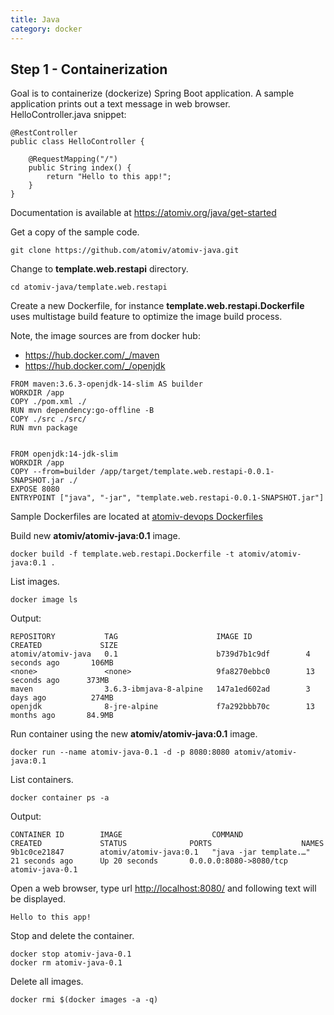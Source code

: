 ```yaml
---
title: Java
category: docker
---
```


## Step 1 - Containerization

Goal is to containerize (dockerize) Spring Boot application. A sample application prints out a text message in web browser.  
HelloController.java snippet:
```
@RestController
public class HelloController {

	@RequestMapping("/")
	public String index() {
		return "Hello to this app!";
	}
}
```
Documentation is available at https://atomiv.org/java/get-started
  
Get a copy of the sample code.
```
git clone https://github.com/atomiv/atomiv-java.git
```
  
Change to **template.web.restapi** directory.
```
cd atomiv-java/template.web.restapi
```

Create a new Dockerfile, for instance **template.web.restapi.Dockerfile** uses multistage build feature to optimize the image build process. 

Note, the image sources are from docker hub:
* https://hub.docker.com/_/maven
* https://hub.docker.com/_/openjdk

```
FROM maven:3.6.3-openjdk-14-slim AS builder
WORKDIR /app
COPY ./pom.xml ./
RUN mvn dependency:go-offline -B
COPY ./src ./src/
RUN mvn package


FROM openjdk:14-jdk-slim
WORKDIR /app
COPY --from=builder /app/target/template.web.restapi-0.0.1-SNAPSHOT.jar ./
EXPOSE 8080
ENTRYPOINT ["java", "-jar", "template.web.restapi-0.0.1-SNAPSHOT.jar"]
```
Sample Dockerfiles are located at [atomiv-devops Dockerfiles](https://github.com/atomiv/atomiv-devops/tree/master/Dockerfiles)
  
Build new **atomiv/atomiv-java:0.1** image.
```
docker build -f template.web.restapi.Dockerfile -t atomiv/atomiv-java:0.1 .
```
  
List images.
```
docker image ls
```
Output:
```
REPOSITORY           TAG                      IMAGE ID            CREATED             SIZE
atomiv/atomiv-java   0.1                      b739d7b1c9df        4 seconds ago       106MB
<none>               <none>                   9fa8270ebbc0        13 seconds ago      373MB
maven                3.6.3-ibmjava-8-alpine   147a1ed602ad        3 days ago          274MB
openjdk              8-jre-alpine             f7a292bbb70c        13 months ago       84.9MB
```
  
Run container using the new **atomiv/atomiv-java:0.1** image.
```
docker run --name atomiv-java-0.1 -d -p 8080:8080 atomiv/atomiv-java:0.1
```
  
List containers.
```
docker container ps -a
```
Output:
```
CONTAINER ID        IMAGE                    COMMAND                  CREATED             STATUS              PORTS                    NAMES
9b1c0ce21847        atomiv/atomiv-java:0.1   "java -jar template.…"   21 seconds ago      Up 20 seconds       0.0.0.0:8080->8080/tcp   atomiv-java-0.1
```
  
Open a web browser, type url <http://localhost:8080/> and following text will be displayed.
```
Hello to this app!
```
  
Stop and delete the container.
```
docker stop atomiv-java-0.1  
docker rm atomiv-java-0.1
```

Delete all images.
```
docker rmi $(docker images -a -q)
```

